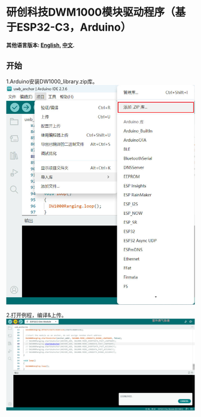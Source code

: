 # 研创科技DWM1000模块驱动程序（基于ESP32-C3，Arduino）
**其他语言版本: [English](README_en.md), [中文](README.md).**



## **开始**

1.Arduino安装DW1000_library.zip库。![](.\image\install_library.jpg)

2.打开例程，编译&上传。![](.\image\upload.jpg)

